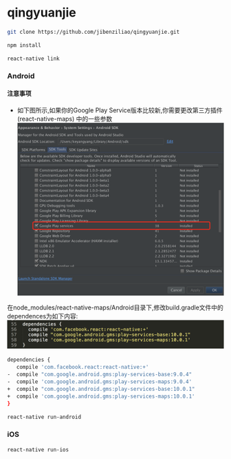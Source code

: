 # qingyuanjie

```bash
git clone https://github.com/jibenziliao/qingyuanjie.git
```

```bash
npm install
```

```bash
react-native link
```

### Android

#### 注意事项
* 如下图所示,如果你的Google Play Service版本比较新,你需要更改第三方插件(react-native-maps)
中的一些参数
![Alt text](./img/Google_Play_Services.png)

在node_modules/react-native-maps/Android目录下,修改build.gradle文件中的dependences为如下内容:
![Alt text](./img/build.gradle.png)

```bash
dependencies {
   compile 'com.facebook.react:react-native:+'
-  compile "com.google.android.gms:play-services-base:9.0.4"
-  compile 'com.google.android.gms:play-services-maps:9.0.4'
+  compile "com.google.android.gms:play-services-base:10.0.1"
+  compile 'com.google.android.gms:play-services-maps:10.0.1'
}
```


```bash
react-native run-android
```
### iOS

```bash
react-native run-ios
```
